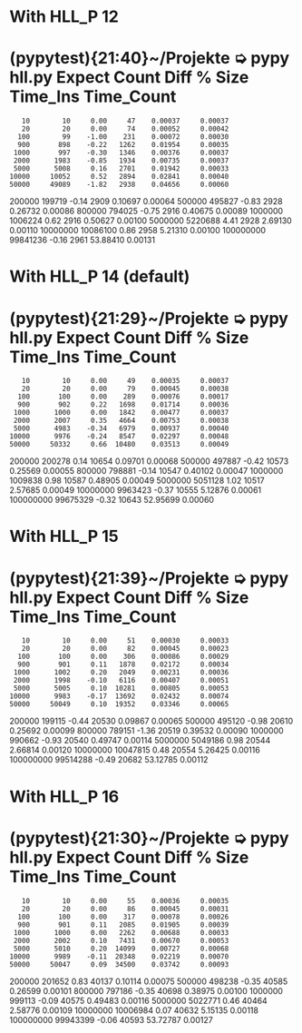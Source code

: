 

# With HLL_P 12

(pypytest){21:40}~/Projekte ➭ pypy hll.py
   Expect     Count   Diff %   Size   Time_Ins  Time_Count
==========================================================
       10        10     0.00     47    0.00037     0.00037
       20        20     0.00     74    0.00052     0.00042
      100        99    -1.00    231    0.00072     0.00030
      900       898    -0.22   1262    0.01954     0.00035
     1000       997    -0.30   1346    0.00376     0.00037
     2000      1983    -0.85   1934    0.00735     0.00037
     5000      5008     0.16   2701    0.01942     0.00033
    10000     10052     0.52   2894    0.02841     0.00040
    50000     49089    -1.82   2938    0.04656     0.00060
   200000    199719    -0.14   2909    0.10697     0.00064
   500000    495827    -0.83   2928    0.26732     0.00086
   800000    794025    -0.75   2916    0.40675     0.00089
  1000000   1006224     0.62   2916    0.50627     0.00100
  5000000   5220688     4.41   2928    2.69130     0.00110
 10000000  10086100     0.86   2958    5.21310     0.00100
100000000  99841236    -0.16   2961   53.88410     0.00131


# With HLL_P 14 (default)

(pypytest){21:29}~/Projekte ➭ pypy hll.py
   Expect     Count   Diff %   Size   Time_Ins  Time_Count
==========================================================
       10        10     0.00     49    0.00035     0.00037
       20        20     0.00     79    0.00045     0.00038
      100       100     0.00    289    0.00076     0.00017
      900       902     0.22   1698    0.01714     0.00036
     1000      1000     0.00   1842    0.00477     0.00037
     2000      2007     0.35   4664    0.00753     0.00038
     5000      4983    -0.34   6979    0.00937     0.00040
    10000      9976    -0.24   8547    0.02297     0.00048
    50000     50332     0.66  10480    0.03513     0.00049
   200000    200278     0.14  10654    0.09701     0.00068
   500000    497887    -0.42  10573    0.25569     0.00055
   800000    798881    -0.14  10547    0.40102     0.00047
  1000000   1009838     0.98  10587    0.48905     0.00049
  5000000   5051128     1.02  10517    2.57685     0.00049
 10000000   9963423    -0.37  10555    5.12876     0.00061
100000000  99675329    -0.32  10643   52.95699     0.00060

# With HLL_P 15

(pypytest){21:39}~/Projekte ➭ pypy hll.py
   Expect     Count   Diff %   Size   Time_Ins  Time_Count
==========================================================
       10        10     0.00     51    0.00030     0.00033
       20        20     0.00     82    0.00045     0.00023
      100       100     0.00    306    0.00086     0.00029
      900       901     0.11   1878    0.02172     0.00034
     1000      1002     0.20   2049    0.00231     0.00036
     2000      1998    -0.10   6116    0.00407     0.00051
     5000      5005     0.10  10281    0.00805     0.00053
    10000      9983    -0.17  13692    0.02432     0.00074
    50000     50049     0.10  19352    0.03346     0.00065
   200000    199115    -0.44  20530    0.09867     0.00065
   500000    495120    -0.98  20610    0.25692     0.00099
   800000    789151    -1.36  20519    0.39532     0.00090
  1000000    990662    -0.93  20540    0.49747     0.00114
  5000000   5049186     0.98  20544    2.66814     0.00120
 10000000  10047815     0.48  20554    5.26425     0.00116
100000000  99514288    -0.49  20682   53.12785     0.00112


# With HLL_P 16

(pypytest){21:30}~/Projekte ➭ pypy hll.py
   Expect     Count   Diff %   Size   Time_Ins  Time_Count
==========================================================
       10        10     0.00     55    0.00036     0.00035
       20        20     0.00     86    0.00045     0.00031
      100       100     0.00    317    0.00078     0.00026
      900       901     0.11   2085    0.01905     0.00039
     1000      1000     0.00   2262    0.00688     0.00033
     2000      2002     0.10   7431    0.00670     0.00053
     5000      5010     0.20  14099    0.00727     0.00068
    10000      9989    -0.11  20348    0.02219     0.00070
    50000     50047     0.09  34500    0.03742     0.00093
   200000    201652     0.83  40137    0.10114     0.00075
   500000    498238    -0.35  40585    0.26599     0.00101
   800000    797186    -0.35  40698    0.38975     0.00100
  1000000    999113    -0.09  40575    0.49483     0.00116
  5000000   5022771     0.46  40464    2.58776     0.00109
 10000000  10006984     0.07  40632    5.15135     0.00118
100000000  99943399    -0.06  40593   53.72787     0.00127

